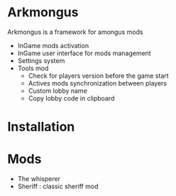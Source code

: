 # Arkmongus
Arkmongus is a framework for amongus mods

- InGame mods activation
- InGame user interface for mods management
- Settings system
- Tools mod
  - Check for players version before the game start
  - Actives mods synchronization between players
  - Custom lobby name
  - Copy lobby code in clipboard
    
# Installation

# Mods

- The whisperer
- Sheriff : classic sheriff mod